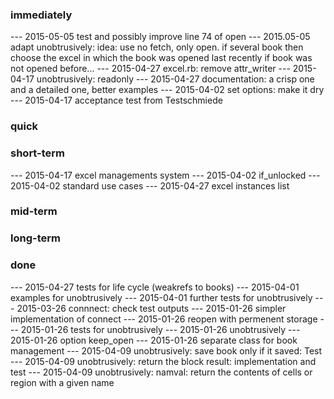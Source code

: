 
### immediately

--- 2015-05-05 test and possibly improve line 74 of open
--- 2015.05-05 adapt unobtrusively: idea: use no fetch, only open. 
               if several book then choose the excel in which the book was opened last recently
               if book was not opened before...
--- 2015-04-27 excel.rb: remove attr_writer
--- 2015-04-17 unobtrusively: readonly
--- 2015-04-27 documentation: a crisp one and a detailed one, better examples
--- 2015-04-02 set options: make it dry
--- 2015-04-17 acceptance test from Testschmiede

### quick

### short-term

--- 2015-04-17 excel managements system
--- 2015-04-02 if_unlocked
--- 2015-04-02 standard use cases
--- 2015-04-27 excel instances list

### mid-term

### long-term

### done

--- 2015-04-27 tests for life cycle (weakrefs to books)
--- 2015-04-01 examples for unobtrusively
--- 2015-04-01 further tests for unobtrusively
--- 2015-03-26 connnect: check test outputs
--- 2015-01-26 simpler implementation of connect
--- 2015-01-26 reopen with permenent storage
--- 2015-01-26 tests for unobtrusively 
--- 2015-01-26 unobtrusively 
--- 2015-01-26 option keep_open
--- 2015-01-26 separate class for book management 
--- 2015-04-09 unobtrusively: save book only if it saved: Test
--- 2015-04-09 unobtrusively: return the block result: implementation and test
--- 2015-04-09 unobtrusively: namval: return the contents of cells or region with a given name